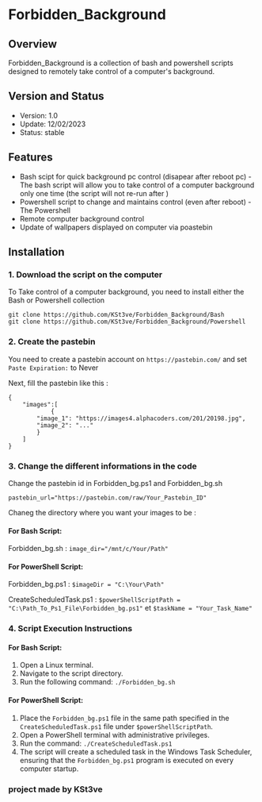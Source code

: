 # Forbidden_Background

## Overview

Forbidden_Background is a collection of bash and powershell scripts designed to remotely take control of a computer's background.

## Version and Status
- Version: 1.0
- Update: 12/02/2023
- Status: stable

## Features

- Bash scipt for quick background pc control (disapear after reboot pc) - The bash script will allow you to take control of a computer background only one time (the script will not re-run after )
- Powershell script to change and maintains control  (even after reboot) - The Powershell 
- Remote computer background control
- Update of wallpapers displayed on computer via poastebin

## Installation

### 1. Download the script on the computer

To Take control of a computer background, you need to install either the Bash or Powershell collection
```
git clone https://github.com/KSt3ve/Forbidden_Background/Bash
git clone https://github.com/KSt3ve/Forbidden_Background/Powershell
```

### 2. Create the pastebin

You need to create a pastebin account on ```https://pastebin.com/``` and set ```Paste Expiration:``` to Never

Next, fill the pastebin like this : 
```
{
    "images":[
            {
		"image_1": "https://images4.alphacoders.com/201/20198.jpg",
        "image_2": "..."
        }
    ]
}
```

### 3. Change the different informations in the code

Change the pastebin id in Forbidden_bg.ps1 and Forbidden_bg.sh
```
pastebin_url="https://pastebin.com/raw/Your_Pastebin_ID"
```

Chaneg the directory where you want your images to be : 

#### For Bash Script:

Forbidden_bg.sh : ```image_dir="/mnt/c/Your/Path"```


#### For PowerShell Script:

Forbidden_bg.ps1 : ```$imageDir = "C:\Your\Path"```

CreateScheduledTask.ps1 : ```$powerShellScriptPath = "C:\Path_To_Ps1_File\Forbidden_bg.ps1"``` et ```$taskName = "Your_Task_Name"```

### 4.  Script Execution Instructions

#### For Bash Script:

1. Open a Linux terminal.
2. Navigate to the script directory.
3. Run the following command: `./Forbidden_bg.sh`

#### For PowerShell Script:

1. Place the `Forbidden_bg.ps1` file in the same path specified in the `CreateScheduledTask.ps1` file under `$powerShellScriptPath`.
2. Open a PowerShell terminal with administrative privileges.
3. Run the command: `./CreateScheduledTask.ps1`
4. The script will create a scheduled task in the Windows Task Scheduler, ensuring that the `Forbidden_bg.ps1` program is executed on every computer startup.


### project made by KSt3ve